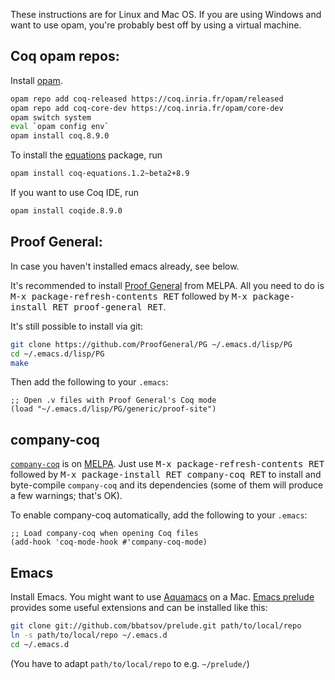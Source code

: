 These instructions are for Linux and Mac OS. If you are using Windows and want to use opam, you're probably best off by using a virtual machine.

## Coq opam repos:

Install [opam](https://opam.ocaml.org/).

```sh
opam repo add coq-released https://coq.inria.fr/opam/released
opam repo add coq-core-dev https://coq.inria.fr/opam/core-dev
opam switch system
eval `opam config env`
opam install coq.8.9.0
```
To install the [equations](https://github.com/mattam82/Coq-Equations) package, run
```sh
opam install coq-equations.1.2~beta2+8.9
```
If you want to use Coq IDE, run
```sh
opam install coqide.8.9.0
```

## Proof General:

In case you haven't installed emacs already, see below.

It's recommended to install [Proof General](http://proofgeneral.github.io/) from MELPA. All you need to do is <kbd>M-x package-refresh-contents RET</kbd> followed by <kbd>M-x package-install RET proof-general RET</kbd>.

It's still possible to install via git:

```sh
git clone https://github.com/ProofGeneral/PG ~/.emacs.d/lisp/PG
cd ~/.emacs.d/lisp/PG
make
```
Then add the following to your `.emacs`:

```elisp
;; Open .v files with Proof General's Coq mode
(load "~/.emacs.d/lisp/PG/generic/proof-site")
```

## company-coq
[`company-coq`](https://github.com/cpitclaudel/company-coq) is on [MELPA](http://melpa.org/#/getting-started). Just use <kbd>M-x package-refresh-contents RET</kbd> followed by <kbd>M-x package-install RET company-coq RET</kbd> to install and byte-compile `company-coq` and its dependencies (some of them will produce a few warnings; that's OK).

To enable company-coq automatically, add the following to your `.emacs`:

```elisp
;; Load company-coq when opening Coq files
(add-hook 'coq-mode-hook #'company-coq-mode)
```
## Emacs

Install Emacs. You might want to use [Aquamacs](http://aquamacs.org/) on a Mac.
[Emacs prelude](https://github.com/bbatsov/prelude) provides some useful extensions and can be installed like this:

```sh
git clone git://github.com/bbatsov/prelude.git path/to/local/repo
ln -s path/to/local/repo ~/.emacs.d
cd ~/.emacs.d
```
(You have to adapt `path/to/local/repo` to e.g. `~/prelude/`)
